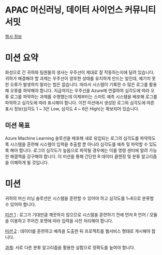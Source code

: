 # APAC 머신러닝, 데이터 사이언스 커뮤니티 서밋 

[행사 정보](http://onoffmix.com/event/97444)

# 미션 요약
화성으로 간 귀하와 팀원들의 생사는 우주선이 제대로 잘 작동하는지에 달려 있습니다. 귀하가 해결해야 할 과제는 우주선이 양호한 상태를 유지하게 만드는 일인데, 예기치 못한 오류가 발생하지 말라는 법은 없습니다. 따라서 시스템이 기록한 수 많은 로그를 활용해 오류를 파악해야 합니다. 지금까지는 우주선을 Azure에 연결하여 심각도에 따라 오류 로그를 파악하는 과제를 수행했는데 이제부터는 스마트 예측 시스템을 배포해 로그를 파악하고 심각도에 따라 표시해야 합니다. 이전 미션에서 생성된 로그와 심각도에 따른 표시 정보(심각도 1 ~ 3은 Low, 심각도 4 ~ 6은 High)는 확보되어 있습니다.

## 미션 목표
Azure Machine Learning 솔루션을 배포해 새로 유입되는 로그의 심각도를 파악하도록 시스템을 훈련해 시스템이 입력을 추출할 뿐 아니라 심각도를 예측 및 파악할 수 있도록 해야 합니다. 로그의 심각도가 높음으로 파악될 경우에는 이를 명령 센터에 알려 가능한 해결책을 강구해야 합니다.
이 미션을 통해 간단한 R 데이터 클렌징 및 분류 알고리즘을 이해하게 될 것입니다.

# 미션 
귀하의 머신 러닝 솔루션은 시스템을 훈련할 수 있어야 하고 심각도를 1~6으로 분류할 수 있어야 합니다.

[미션 1](https://github.com/Microsoft-Korea-DX/Mission-Mars/blob/master/1.Mission1.md) : 로그가 기대만큼 깨끗하지 않으므로 시스템을 훈련하기 전에 먼저 R 언어 / 모듈을 이용하고 주어진 포맷에 따라 입력을 사전 처리해야 합니다.

[미션 2](https://github.com/Microsoft-Korea-DX/Mission-Mars/blob/master/2.Mission2.md) : 데이터를 훈련하고 예측을 도출한 뒤 프로젝트를 웹서비스 형태로 게시해야 합니다.

[과제](https://github.com/Microsoft-Korea-DX/Mission-Mars/blob/master/3.Challenge.md): 서로 다른 분류 알고리즘을 활용한 실험으로 정확도를 높여야 합니다.
